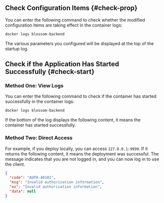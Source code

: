 ## Check Configuration Items {#check-prop}

You can enter the following command to check whether the modified configuration items are taking effect in the container logs:

```bash
docker logs blossom-backend
```

The various parameters you configured will be displayed at the top of the startup log.

<bl-img src="../../imgs/deploy/backend-before-check.png" width="700px"/>

## Check if the Application Has Started Successfully {#check-start}

### Method One: View Logs

You can enter the following command to check if the container has started successfully in the container logs:

```bash
docker logs blossom-backend
```

If the bottom of the log displays the following content, it means the container has started successfully.

<bl-img src="../../imgs/deploy/backend-success.png" width="700px"/>

### Method Two: Direct Access

For example, if you deploy locally, you can access `127.0.0.1:9999`. If it returns the following content, it means the deployment was successful. The message indicates that you are not logged in, and you can now log in to use the client.

```json
{
  "code": "AUTH-40101",
  "msg": "Invalid authorization information",
  "ex": "Invalid authorization information",
  "data": null
}
```
